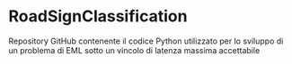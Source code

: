 # RoadSignClassification
Repository GitHub contenente il codice Python utilizzato per lo sviluppo di un problema di EML sotto un vincolo di latenza massima accettabile
